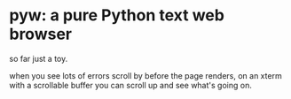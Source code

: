 # pyw: a pure Python text web browser

so far just a toy.

when you see lots of errors scroll by before the page renders, on an xterm
with a scrollable buffer you can scroll up and see what's going on.
